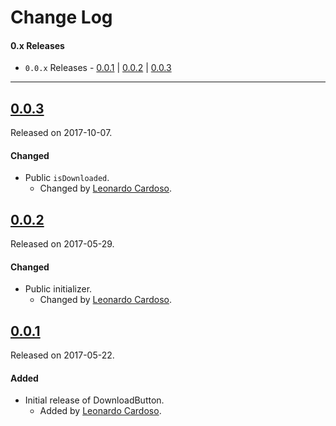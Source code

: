 # Change Log

#### 0.x Releases
- `0.0.x` Releases - [0.0.1](#001) | [0.0.2](#002) | [0.0.3](#003)

---

## [0.0.3](https://github.com/LeonardoCardoso/NFDownloadButton/releases/tag/0.0.3)
Released on 2017-10-07.

#### Changed
- Public `isDownloaded`.
  - Changed by [Leonardo Cardoso](https://github.com/LeonardoCardoso).

## [0.0.2](https://github.com/LeonardoCardoso/NFDownloadButton/releases/tag/0.0.2)
Released on 2017-05-29.

#### Changed
- Public initializer.
  - Changed by [Leonardo Cardoso](https://github.com/LeonardoCardoso).

## [0.0.1](https://github.com/LeonardoCardoso/NFDownloadButton/releases/tag/0.0.1)
Released on 2017-05-22.

#### Added
- Initial release of DownloadButton.
  - Added by [Leonardo Cardoso](https://github.com/LeonardoCardoso).